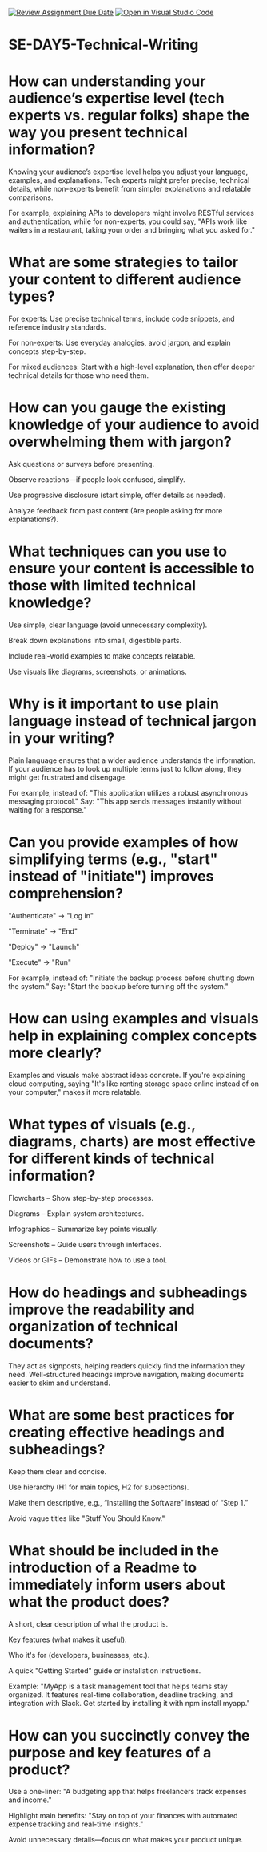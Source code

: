 [![Review Assignment Due Date](https://classroom.github.com/assets/deadline-readme-button-22041afd0340ce965d47ae6ef1cefeee28c7c493a6346c4f15d667ab976d596c.svg)](https://classroom.github.com/a/zsAR-pyY)
[![Open in Visual Studio Code](https://classroom.github.com/assets/open-in-vscode-2e0aaae1b6195c2367325f4f02e2d04e9abb55f0b24a779b69b11b9e10269abc.svg)](https://classroom.github.com/online_ide?assignment_repo_id=18769323&assignment_repo_type=AssignmentRepo)
# SE-DAY5-Technical-Writing
# How can understanding your audience’s expertise level (tech experts vs. regular folks) shape the way you present technical information?
Knowing your audience’s expertise level helps you adjust your language, examples, and explanations. Tech experts might prefer precise, technical details, while non-experts benefit from simpler explanations and relatable comparisons.

For example, explaining APIs to developers might involve RESTful services and authentication, while for non-experts, you could say, "APIs work like waiters in a restaurant, taking your order and bringing what you asked for."

# What are some strategies to tailor your content to different audience types?
For experts: Use precise technical terms, include code snippets, and reference industry standards.

For non-experts: Use everyday analogies, avoid jargon, and explain concepts step-by-step.

For mixed audiences: Start with a high-level explanation, then offer deeper technical details for those who need them.

# How can you gauge the existing knowledge of your audience to avoid overwhelming them with jargon?
Ask questions or surveys before presenting.

Observe reactions—if people look confused, simplify.

Use progressive disclosure (start simple, offer details as needed).

Analyze feedback from past content (Are people asking for more explanations?).

# What techniques can you use to ensure your content is accessible to those with limited technical knowledge?
Use simple, clear language (avoid unnecessary complexity).

Break down explanations into small, digestible parts.

Include real-world examples to make concepts relatable.

Use visuals like diagrams, screenshots, or animations.

# Why is it important to use plain language instead of technical jargon in your writing?
Plain language ensures that a wider audience understands the information. If your audience has to look up multiple terms just to follow along, they might get frustrated and disengage.

For example, instead of:
"This application utilizes a robust asynchronous messaging protocol."
Say:
"This app sends messages instantly without waiting for a response."

# Can you provide examples of how simplifying terms (e.g., "start" instead of "initiate") improves comprehension?
"Authenticate" → "Log in"

"Terminate" → "End"

"Deploy" → "Launch"

"Execute" → "Run"

For example, instead of:
"Initiate the backup process before shutting down the system."
Say:
"Start the backup before turning off the system."

# How can using examples and visuals help in explaining complex concepts more clearly?
Examples and visuals make abstract ideas concrete. If you're explaining cloud computing, saying "It's like renting storage space online instead of on your computer," makes it more relatable.

# What types of visuals (e.g., diagrams, charts) are most effective for different kinds of technical information?
Flowcharts – Show step-by-step processes.

Diagrams – Explain system architectures.

Infographics – Summarize key points visually.

Screenshots – Guide users through interfaces.

Videos or GIFs – Demonstrate how to use a tool.

# How do headings and subheadings improve the readability and organization of technical documents?
They act as signposts, helping readers quickly find the information they need. Well-structured headings improve navigation, making documents easier to skim and understand.

# What are some best practices for creating effective headings and subheadings?
Keep them clear and concise.

Use hierarchy (H1 for main topics, H2 for subsections).

Make them descriptive, e.g., “Installing the Software” instead of “Step 1.”

Avoid vague titles like "Stuff You Should Know."

# What should be included in the introduction of a Readme to immediately inform users about what the product does?
A short, clear description of what the product is.

Key features (what makes it useful).

Who it's for (developers, businesses, etc.).

A quick "Getting Started" guide or installation instructions.

Example:
"MyApp is a task management tool that helps teams stay organized. It features real-time collaboration, deadline tracking, and integration with Slack. Get started by installing it with npm install myapp."

# How can you succinctly convey the purpose and key features of a product?
Use a one-liner: "A budgeting app that helps freelancers track expenses and income."

Highlight main benefits: "Stay on top of your finances with automated expense tracking and real-time insights."

Avoid unnecessary details—focus on what makes your product unique.

